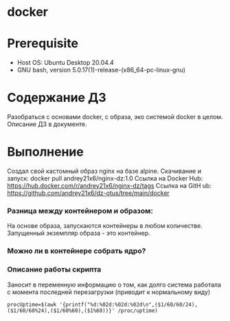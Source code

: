# docker

# **Prerequisite**

- Host OS: Ubuntu Desktop 20.04.4
- GNU bash, version 5.0.17(1)-release-(x86_64-pc-linux-gnu)

# **Содержание ДЗ**

Разобраться с основами docker, с образа, эко системой docker в целом.
Описание ДЗ в документе.

# **Выполнение**

Создал свой кастомный образ nginx на базе alpine. 
Скачивание и запуск: docker pull andrey21x6/nginx-dz:1.0
Ссылка на Docker Hub: https://hub.docker.com/r/andrey21x6/nginx-dz/tags
Ссылка на GitH ub: https://github.com/andrey21x6/dz-otus/tree/main/docker

### Разница между контейнером и образом:
На основе образа, запускаются контейнеры в любом количестве. Запущенный экземпляр образа - это контейнер.

### Можно ли в контейнере собрать ядро?

### Описание работы скрипта

Заносит в переменную информацию о том, как долго система работала с момента последней перезагрузки (приводит к нормальному виду)
```
procUptime=$(awk '{printf("%d:%02d:%02d:%02d\n",($1/60/60/24),($1/60/60%24),($1/60%60),($1%60))}' /proc/uptime)
```
